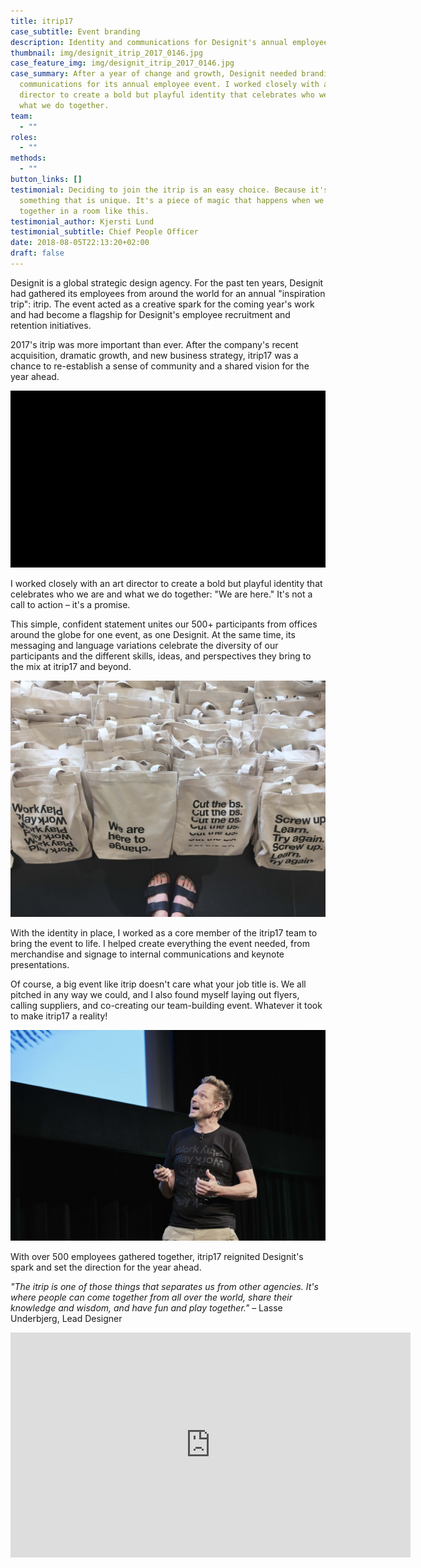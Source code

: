 ```yaml
---
title: itrip17
case_subtitle: Event branding
description: Identity and communications for Designit's annual employee event
thumbnail: img/designit_itrip_2017_0146.jpg
case_feature_img: img/designit_itrip_2017_0146.jpg
case_summary: After a year of change and growth, Designit needed branding and
  communications for its annual employee event. I worked closely with an art
  director to create a bold but playful identity that celebrates who we are and
  what we do together.
team:
  - ""
roles:
  - ""
methods:
  - ""
button_links: []
testimonial: Deciding to join the itrip is an easy choice. Because it's
  something that is unique. It's a piece of magic that happens when we're all
  together in a room like this.
testimonial_author: Kjersti Lund
testimonial_subtitle: Chief People Officer
date: 2018-08-05T22:13:20+02:00
draft: false
---
```

Designit is a global strategic design agency. For the past ten years, Designit had gathered its employees from around the world for an annual "inspiration trip": itrip. The event acted as a creative spark for the coming year's work and had become a flagship for Designit's employee recruitment and retention initiatives.

2017's itrip was more important than ever. After the company's recent acquisition, dramatic growth, and new business strategy, itrip17 was a chance to re-establish a sense of community and a shared vision for the year ahead.

![We are here/We zijn hier/Estamos aquí/Vi er her...](/img/wearehere_languages_1.gif)

I worked closely with an art director to create a bold but playful identity that celebrates who we are and what we do together: "We are here." It's not a call to action – it's a promise.

This simple, confident statement unites our 500+ participants from offices around the globe for one event, as one Designit. At the same time, its messaging and language variations celebrate the diversity of our participants and the different skills, ideas, and perspectives they bring to the mix at itrip17 and beyond.

![Tote bags displaying four different variations on "We are here"](/img/img_1175.jpg)

With the identity in place, I worked as a core member of the itrip17 team to bring the event to life. I helped create everything the event needed, from merchandise and signage to internal communications and keynote presentations.

Of course, a big event like itrip doesn't care what your job title is. We all pitched in any way we could, and I also found myself laying out flyers, calling suppliers, and co-creating our team-building event. Whatever it took to make itrip17 a reality!

![Designit's Founder and CEO, Mikal Hallstrup, gives his keynote presentation in his itrip17 t-shirt](/img/5-324.jpg)

With over 500 employees gathered together, itrip17 reignited Designit's spark and set the direction for the year ahead. 

*"The itrip is one of those things that separates us from other agencies. It's where people can come together from all over the world, share their knowledge and wisdom, and have fun and play together."* – Lasse Underbjerg, Lead Designer

<iframe src="https://player.vimeo.com/video/232671155?color=fbfe34&title=0&byline=0&portrait=0" width="640" height="360" frameborder="0" allow="autoplay; fullscreen; picture-in-picture" allowfullscreen></iframe>
